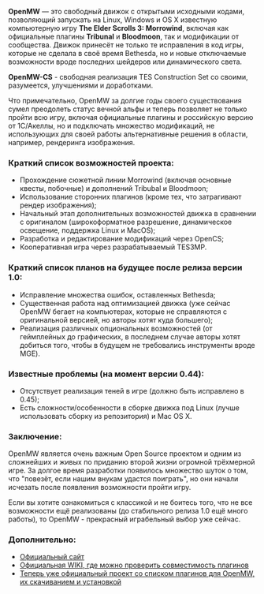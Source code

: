 **OpenMW** — это свободный движок с открытыми исходными кодами, позволяющий запускать на Linux, Windows и OS X известную компьютерную игру **The Elder Scrolls 3: Morrowind**, включая как официальные плагины **Tribunal** и **Bloodmoon**, так и модификации от сообщества. Движок принесёт не только те исправления в код игры, которые не сделала в своё время Bethesda, но и новые отключаемые возможности вроде последних шейдеров или динамического света.

**OpenMW-CS** - свободная реализация TES Construction Set со своими, разумеется, улучшениями и доработками.

Что примечательно, OpenMW за долгие годы своего существования сумел преодолеть статус вечной альфы и теперь позволяет не только пройти всю игру, включая официальные плагины и российскую версию от 1С/Акеллы, но и подключать множество модификаций, не использующих для своей работы альтернативные решения в области, например, рендеринга изображения. 

### Краткий список возможностей проекта:
* Прохождение сюжетной линии Morrowind (включая основные квесты, побочные) и дополнений Tribubal и Bloodmoon;
* Использование сторонних плагинов (кроме тех, что затрагивают рендер изображения);
* Начальный этап дополнительных возможностей движка в сравнении с оригиналом (широкоформатное разрешение, динамическое освещение, поддержка Linux и MacOS);
* Разработка и редактирование модификаций через OpenCS;
* Кооперативная игра через разрабатываемый TES3MP.

### Краткий список планов на будущее после релиза версии 1.0:
* Исправление множества ошибок, оставленных Bethesda;
* Существенная работа над оптимизацией движка (уже сейчас OpenMW бегает на компьютерах, которые не справляются с оригинальной версией, но авторы хотят куда большего);
* Реализация различных опциональных возможностей (от геймплейных до графических, в последнем случае авторы хотят добиться того, чтобы в будущем не требовались инструменты вроде MGE).

### Известные проблемы (на момент версии 0.44):
* Отсутствует реализация теней в игре (должно быть исправлено в 0.45);
* Есть сложности/особенности в сборке движка под Linux (лучше использовать сборку из репозитория) и Mac OS X.

### Заключение:
OpenMW является очень важным Open Source проектом и одним из сложнейших и живых по приданию второй жизни огромной трёхмерной игре. За долгое время разработки появилось множество шуток о том, что "повезёт, если нашим внукам удастся поиграть", но они начали исчезать после появления возможности пройти игру. 

Если вы хотите ознакомиться с классикой и не боитесь того, что не все возможности ещё реализованы (до стабильного релиза 1.0 ещё много работы), то OpenMW - прекрасный играбельный выбор уже сейчас.

### Дополнительно:
* [Официальный сайт](https://openmw.org/en)
* [Официальная WIKI, где можно проверить совместимость плагинов](https://wiki.openmw.org/index.php?title=Mod_status)
* [Теперь уже официальный проект со списком плагинов для OpenMW, их скачиванием и установкой](https://modding-openmw.com)
